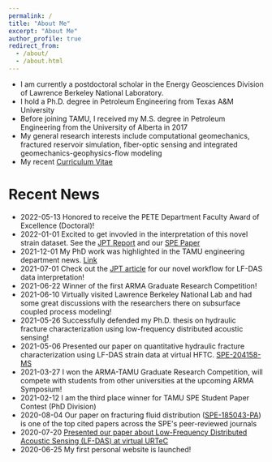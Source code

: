 ```yaml
---
permalink: /
title: "About Me"
excerpt: "About Me"
author_profile: true
redirect_from: 
  - /about/
  - /about.html
---
```


- I am currently a postdoctoral scholar in the Energy Geosciences Division of Lawrence Berkeley National Laboratory.
- I hold a Ph.D. degree in Petroleum Engineering from Texas A&M University
- Before joining TAMU, I received my M.S. degree in Petroleum Engineering from the University of Alberta in 2017
- My general research interests include computational geomechanics, fractured reservoir simulation, fiber-optic sensing and integrated geomechanics-geophysics-flow modeling
- My recent [Curriculum Vitae](https://yongzanliu.github.io/files/Yongzan_CV.pdf)

Recent News
======

- 2022-05-13 Honored to receive the PETE Department Faculty Award of Excellence (Doctoral)!
- 2022-01-01 Excited to get invovled in the interpretation of this novel strain dataset. See the [JPT Report](https://jpt.spe.org/the-sound-of-one-fracture-flowing) and our [SPE Paper](https://doi.org/10.2118/208587-PA)
- 2021-12-01 My PhD work was highlighted in the TAMU engineering department news. [Link](https://engineering.tamu.edu/news/2021/11/pete-new-algorithm-efficiently-diagnoses-shale-fracture-results-from-fiber-optic-data.html)
- 2021-07-01 Check out the [JPT article](https://jpt.spe.org/fracture-hits-and-hydraulic-fracture-geometry-characterization-using-low-frequency-distributed-acoustic-sensing-strain-data) for our novel workflow for LF-DAS data interpretation!
- 2021-06-22 Winner of the first ARMA Graduate Research Competition!
- 2021-06-10 Virtually visited Lawrence Berkeley National Lab and had some great discussions with the researchers there on subsurface coupled process modeling!
- 2021-05-26 Successfully defended my Ph.D. thesis on hydraulic fracture characterization using low-frequency distributed acoustic sensing!
- 2021-05-06 Presented our paper on quantitative hydraulic fracture characterization using LF-DAS strain data at virtual HFTC. [SPE-204158-MS](https://doi.org/10.2118/204158-MS)
- 2021-03-27 I won the ARMA-TAMU Graduate Research Competition, will compete with students from other universities at the upcoming ARMA Symposium!
- 2021-02-12 I am the third place winner for TAMU SPE Student Paper Contest (PhD Division)
- 2020-08-04 Our paper on fracturing fluid distribution ([SPE-185043-PA](https://doi.org/10.2118/185043-PA)) is one of the top cited papers across the SPE's peer-reviewed journals
- 2020-07-20 [Presented our paper about Low-Frequency Distributed Acoustic Sensing (LF-DAS) at virtual URTeC](https://www.onepetro.org/conference-paper/URTEC-2020-2948-MS)
- 2020-06-25 My first personal website is launched!
